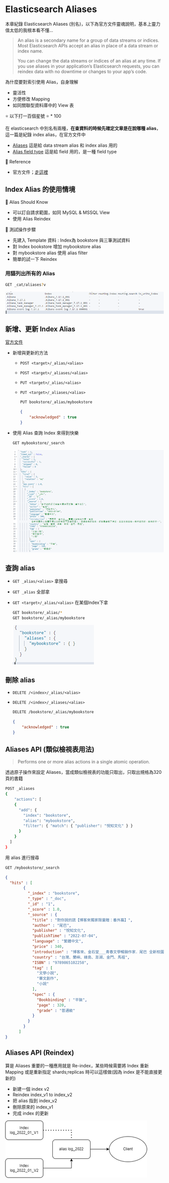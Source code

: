 # Elasticsearch Aliases

本章紀錄 Elasticsearch Aliases (別名)，以下為官方文件靈魂說明，基本上靈力值太低的我根本看不懂...

> An alias is a secondary name for a group of data streams or indices. Most Elasticsearch APIs accept an alias in place of a data stream or index name.
>
> You can change the data streams or indices of an alias at any time. If you use aliases in your application’s Elasticsearch requests, you can reindex data with no downtime or changes to your app’s code.

為什麼要對索引使用 Alias，自身理解

* 靈活性
* 方便修改 Mapping
* 如同關聯型資料庫中的 View 表

:star: 以下打一百個星號 :star: * 100

在 elasticsearch 中別名有兩種，**在查資料的時候先確定文章是在說哪種 alias**，這一篇是紀錄  index alias，在官方文件中

* [Aliases](https://www.elastic.co/guide/en/elasticsearch/reference/current/aliases.html) 這是給 data stream alias 和  index alias 用的
* [Alias field type](https://www.elastic.co/guide/en/elasticsearch/reference/current/field-alias.html) 這是給 field 用的，是一種 field type

:blue_book: Reference

* 官方文件；[走這裡](https://www.elastic.co/guide/en/elasticsearch/reference/current/aliases.html)

## Index Alias 的使用情境

:crystal_ball: Alias Should Know

* 可以訂自請求範圍，如同 MySQL & MSSQL View
* 使用 Alias Reindex

:blue_book: 測試操作步驟

* 先建入 Template 資料 : Index為 bookstore 與三筆測試資料
* 對 Index bookstore 增加 mybookstore alias
* 對 mybookstore alias 使用 alias filter
* 簡單的試一下 Reindex

### 用貓列出所有的 Alias

```sh
GET _cat/aliases?v
```

![列出所有別名](../.vuepress/public/es/Aliases/listedaliases.png)

## 新增、更新 Index Alias

[官方文件](https://www.elastic.co/guide/en/elasticsearch/reference/7.17/indices-add-alias.html)

* 新增與更新的方法

  * `POST <target>/_alias/<alias>`
  * `POST <target>/_aliases/<alias>`
  * `PUT <target>/_alias/<alias>`
  * `PUT <target>/_aliases/<alias>`

    ```sh
    PUT bookstore/_alias/mybookstore
    ```

    ```JSON
    {
        "acknowledged" : true
    }
    ```

* 使用 Alias 查詢 Index 來得到快樂

    ```sh
    GET mybookstore/_search
    ```

    ![使用alias來查詢](../.vuepress/public/es/Aliases/listindexbyalias.png)

## 查詢 alias

* `GET _alias/<alias>` 拿搜尋
* `GET _alias` 全部拿
* `GET <target>/_alias/<alias>` 在某個Index下拿

  ```sh
  GET bookstore/_alias/*
  GET bookstore/_alias/mybookstore
  ```

  ![取得alias](../.vuepress/public/es/Aliases/getalias.png)

## 刪除 alias

* `DELETE /<index>/_alias/<alias>`
* `DELETE /<index>/_aliases/<alias>`

  ```sh
  DELETE /bookstore/_alias/mybookstore
  ```

  ```JSON
  {
      "acknowledged" : true
  }
  ```

## Aliases API (類似檢視表用法)

> Performs one or more alias actions in a single atomic operation.

透過原子操作來設定 Aliases，當成類似檢視表的功能只取出，只取出規格為320頁的書籍

```sh
POST _aliases
{
    "actions": [
    {
      "add": {
        "index": "bookstore",
        "alias": "mybookstore",
        "filter": { "match": { "publisher": "悅知文化" } }
      }
    }
  ]
}
```

用 alias 進行搜尋

```sh
GET /mybookstore/_search
```

```JSON
{
  "hits" : [
        {
          "_index" : "bookstore",
          "_type" : "_doc",
          "_id" : "1",
          "_score" : 1.0,
          "_source" : {
            "title" : "對你說的謊【博客來獨家限量贈：番外篇】",
            "author" : "尾巴",
            "publisher" : "悅知文化",
            "publishTime" : "2022-07-04",
            "language" : "繁體中文",
            "price" : 340,
            "introduction" : "博客來、金石堂___青春文學暢銷作家．尾巴 全新校園揪心篇章即便此刻的我並不認識那個人，但過去我的傷痛，卻像是穿越了時空，直直地傳達給——我所遺忘的，去年的你。",
            "country" : "台灣、蘭嶼、綠島、澎湖、金門、馬祖",
            "ISBN" : "9789865102258",
            "tag" : [
              "文學小說",
              "華文創作",
              "小說"
            ],
            "spec" : {
              "Bookbinding" : "平裝",
              "page" : 320,
              "grade" : "普通級"
            }
          }
        }
      ]
}
```

## Aliases API (Reindex)

算是 Aliases 重要的一種應用就是 Re-index，某些時候需要將 Index 重新 Mapping 或是重新指定 shards;replicas 時可以這樣做(因為 index 是不能直接更新的)

* 新建一個 index v2
* Reindex  index_v1 to index_v2
* 把 alias 指到 index_v2
* 刪除原來的 index_v1
* 完成 index 的更新

![使用aliasReindex](../.vuepress/public/es/Aliases/aliasreindex.png)